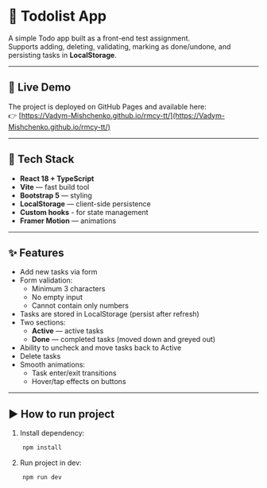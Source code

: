 # 📝 Todolist App

A simple Todo app built as a front-end test assignment.  
Supports adding, deleting, validating, marking as done/undone, and persisting tasks in **LocalStorage**.

---

## 🚀 Live Demo

The project is deployed on GitHub Pages and available here:  
👉 [https://Vadym-Mishchenko.github.io/rmcy-tt/](https://Vadym-Mishchenko.github.io/rmcy-tt/)

---

## 🚀 Tech Stack

- **React 18 + TypeScript**
- **Vite** — fast build tool
- **Bootstrap 5** — styling
- **LocalStorage** — client-side persistence
- **Custom hooks** - for state management
- **Framer Motion** — animations

---

## ✨ Features

- Add new tasks via form
- Form validation:
  - Minimum 3 characters
  - No empty input
  - Cannot contain only numbers
- Tasks are stored in LocalStorage (persist after refresh)
- Two sections:
  - **Active** — active tasks
  - **Done** — completed tasks (moved down and greyed out)
- Ability to uncheck and move tasks back to Active
- Delete tasks
- Smooth animations:
  - Task enter/exit transitions
  - Hover/tap effects on buttons

---

## ▶️ How to run project

1. Install dependency:

```bash
    npm install
```

2. Run project in dev:

```bash
    npm run dev
```

